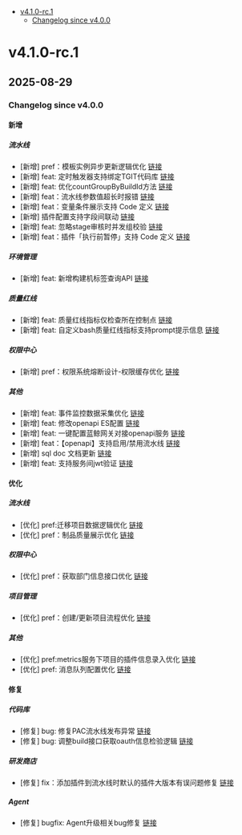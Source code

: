 <!-- BEGIN MUNGE: GENERATED_TOC -->
- [v4.1.0-rc.1](#v410-rc1)
   - [Changelog since v4.0.0](#changelog-since-v400)

<!-- END MUNGE: GENERATED_TOC -->



<!-- NEW RELEASE NOTES ENTRY -->
# v4.1.0-rc.1
## 2025-08-29
### Changelog since v4.0.0
#### 新增

##### 流水线
- [新增] pref：模板实例异步更新逻辑优化 [链接](http://github.com/TencentBlueKing/bk-ci/issues/12131)
- [新增] feat: 定时触发器支持绑定TGIT代码库 [链接](http://github.com/TencentBlueKing/bk-ci/issues/12073)
- [新增] feat: 优化countGroupByBuildId方法 [链接](http://github.com/TencentBlueKing/bk-ci/issues/12136)
- [新增] feat：流水线参数值超长时报错 [链接](http://github.com/TencentBlueKing/bk-ci/issues/10665)
- [新增] feat：变量条件展示支持 Code 定义 [链接](http://github.com/TencentBlueKing/bk-ci/issues/12110)
- [新增] 插件配置支持字段间联动 [链接](http://github.com/TencentBlueKing/bk-ci/issues/11251)
- [新增] feat: 忽略stage审核时并发组校验 [链接](http://github.com/TencentBlueKing/bk-ci/issues/12121)
- [新增] feat：插件「执行前暂停」支持 Code 定义 [链接](http://github.com/TencentBlueKing/bk-ci/issues/12113)

##### 环境管理
- [新增] feat: 新增构建机标签查询API [链接](http://github.com/TencentBlueKing/bk-ci/issues/12058)

##### 质量红线
- [新增] feat: 质量红线指标仅检查所在控制点 [链接](http://github.com/TencentBlueKing/bk-ci/issues/12137)
- [新增] feat: 自定义bash质量红线指标支持prompt提示信息 [链接](http://github.com/TencentBlueKing/bk-ci/issues/12162)

##### 权限中心
- [新增] pref：权限系统熔断设计-权限缓存优化 [链接](http://github.com/TencentBlueKing/bk-ci/issues/12173)

##### 其他
- [新增] feat: 事件监控数据采集优化 [链接](http://github.com/TencentBlueKing/bk-ci/issues/12196)
- [新增] feat: 修改openapi ES配置 [链接](http://github.com/TencentBlueKing/bk-ci/issues/11516)
- [新增] feat: 一键配置蓝鲸网关对接openapi服务 [链接](http://github.com/TencentBlueKing/bk-ci/issues/12142)
- [新增] feat：【openapi】支持启用/禁用流水线 [链接](http://github.com/TencentBlueKing/bk-ci/issues/12129)
- [新增] sql doc 文档更新 [链接](http://github.com/TencentBlueKing/bk-ci/issues/9974)
- [新增] feat: 支持服务间jwt验证 [链接](http://github.com/TencentBlueKing/bk-ci/issues/12067)

#### 优化

##### 流水线
- [优化] pref:迁移项目数据逻辑优化 [链接](http://github.com/TencentBlueKing/bk-ci/issues/12117)
- [优化] pref：制品质量展示优化 [链接](http://github.com/TencentBlueKing/bk-ci/issues/12191)

##### 权限中心
- [优化] pref：获取部门信息接口优化 [链接](http://github.com/TencentBlueKing/bk-ci/issues/12190)

##### 项目管理
- [优化] pref：创建/更新项目流程优化 [链接](http://github.com/TencentBlueKing/bk-ci/issues/12152)

##### 其他
- [优化] pref:metrics服务下项目的插件信息录入优化 [链接](http://github.com/TencentBlueKing/bk-ci/issues/12139)
- [优化] pref: 消息队列配置优化 [链接](http://github.com/TencentBlueKing/bk-ci/issues/11878)

#### 修复

##### 代码库
- [修复] bug: 修复PAC流水线发布异常 [链接](http://github.com/TencentBlueKing/bk-ci/issues/12168)
- [修复] bug: 调整build接口获取oauth信息检验逻辑 [链接](http://github.com/TencentBlueKing/bk-ci/issues/12160)

##### 研发商店
- [修复] fix：添加插件到流水线时默认的插件大版本有误问题修复 [链接](http://github.com/TencentBlueKing/bk-ci/issues/12181)

##### Agent
- [修复] bugfix: Agent升级相关bug修复 [链接](http://github.com/TencentBlueKing/bk-ci/issues/12157)

